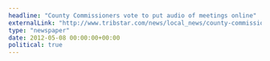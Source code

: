 ```yaml
---
headline: "County Commissioners vote to put audio of meetings online"
externalLink: "http://www.tribstar.com/news/local_news/county-commissioners-vote-to-put-audio-of-meetings-online/article_460742a9-3e6b-535a-b285-a8c911a1ff23.html"
type: "newspaper"
date: 2012-05-08 00:00:00+00:00
political: true
---
```

